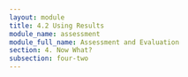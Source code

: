 ```yaml
---
layout: module
title: 4.2 Using Results
module_name: assessment
module_full_name: Assessment and Evaluation
section: 4. Now What?
subsection: four-two
---
```


